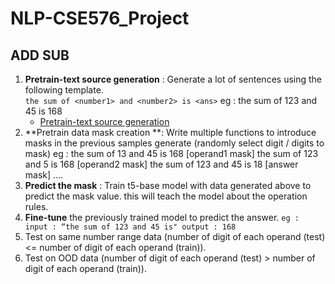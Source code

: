 # NLP-CSE576_Project

## ADD SUB
1. **Pretrain-text source generation** : Generate a lot of sentences using the following template.  
``the sum of <number1> and <number2> is <ans>``
eg : the sum of 123 and 45 is 168
	- [Pretrain-text source generation](/Pretrain-text-source-generation/readme.md)
2. **Pretrain data mask creation **: Write multiple functions to introduce masks in the previous
samples generate (randomly select digit / digits to mask)
eg :
the sum of 1<mask>3 and 45 is 168 [operand1 mask]
the sum of 123 and <mask>5 is 168 [operand2 mask]
the sum of 123 and 45 is 1<mask>8 [answer mask]
....
3. **Predict the mask** : Train t5-base model with data generated above to predict the mask value. this will teach the model about the operation rules.
4. **Fine-tune** the previously trained model to predict the answer.
``eg : input : “the sum of 123 and 45 is" output : 168``
5. Test on same number range data (number of digit of each operand (test) <= number of digit of each operand (train)).
6. Test on OOD data (number of digit of each operand (test) > number of digit of each operand (train)).